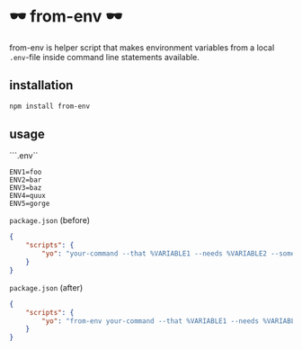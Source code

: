 # 🕶 from-env 🕶

from-env is helper script that makes environment variables from a local ``.env``-file inside command line statements available.

## installation

```bash
npm install from-env
```

## usage

```.env``
```.env
ENV1=foo
ENV2=bar
ENV3=baz
ENV4=quux
ENV5=gorge
```

```package.json``` (before)
```json
{
    "scripts": {
        "yo": "your-command --that %VARIABLE1 --needs %VARIABLE2 --some %VARIABLE3 --variables %VARIABLE1"
    }
}
```

```package.json``` (after)
```json
{
    "scripts": {
        "yo": "from-env your-command --that %VARIABLE1 --needs %VARIABLE2 --some %VARIABLE3 --variables %VARIABLE1"
    }
}
```